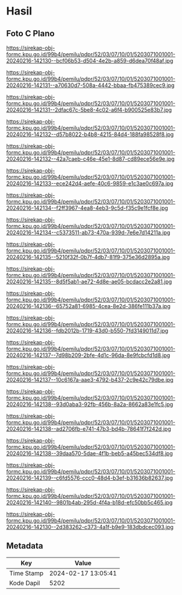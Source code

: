 # Hasil

## Foto C Plano

https://sirekap-obj-formc.kpu.go.id/99b4/pemilu/pdpr/52/03/07/10/01/5203071001001-20240216-142130--bcf06b53-d504-4e2b-a859-d6dea70f48af.jpg

https://sirekap-obj-formc.kpu.go.id/99b4/pemilu/pdpr/52/03/07/10/01/5203071001001-20240216-142131--a70630d7-508a-4442-bbaa-fb475389cec9.jpg

https://sirekap-obj-formc.kpu.go.id/99b4/pemilu/pdpr/52/03/07/10/01/5203071001001-20240216-142131--2dfac67c-5be8-4c02-a6f4-b900525e83b7.jpg

https://sirekap-obj-formc.kpu.go.id/99b4/pemilu/pdpr/52/03/07/10/01/5203071001001-20240216-142132--d57b8022-b4b8-4215-84d4-188fa98528f8.jpg

https://sirekap-obj-formc.kpu.go.id/99b4/pemilu/pdpr/52/03/07/10/01/5203071001001-20240216-142132--42a7caeb-c46e-45e1-8d87-cd89ece56e9e.jpg

https://sirekap-obj-formc.kpu.go.id/99b4/pemilu/pdpr/52/03/07/10/01/5203071001001-20240216-142133--ece242d4-aefe-40c6-9859-e1c3ae0c697a.jpg

https://sirekap-obj-formc.kpu.go.id/99b4/pemilu/pdpr/52/03/07/10/01/5203071001001-20240216-142134--f2ff3967-4ea8-4eb3-9c5d-f35c9e1fcf8e.jpg

https://sirekap-obj-formc.kpu.go.id/99b4/pemilu/pdpr/52/03/07/10/01/5203071001001-20240216-142134--c5373511-ab73-470a-939d-7e6e7d14211a.jpg

https://sirekap-obj-formc.kpu.go.id/99b4/pemilu/pdpr/52/03/07/10/01/5203071001001-20240216-142135--5210f32f-0b7f-4db7-81f9-375e36d2895a.jpg

https://sirekap-obj-formc.kpu.go.id/99b4/pemilu/pdpr/52/03/07/10/01/5203071001001-20240216-142135--8d5f5ab1-ae72-4d8e-ae05-bcdacc2e2a81.jpg

https://sirekap-obj-formc.kpu.go.id/99b4/pemilu/pdpr/52/03/07/10/01/5203071001001-20240216-142136--65752a81-6985-4cea-8e2d-386fe111b37a.jpg

https://sirekap-obj-formc.kpu.go.id/99b4/pemilu/pdpr/52/03/07/10/01/5203071001001-20240216-142136--fdb2012b-1719-43d0-b550-7fd3149011d7.jpg

https://sirekap-obj-formc.kpu.go.id/99b4/pemilu/pdpr/52/03/07/10/01/5203071001001-20240216-142137--7d98b209-2bfe-4d1c-96da-8e9fcbcfd1d8.jpg

https://sirekap-obj-formc.kpu.go.id/99b4/pemilu/pdpr/52/03/07/10/01/5203071001001-20240216-142137--10c6167a-aae3-4792-b437-2c9e42c79dbe.jpg

https://sirekap-obj-formc.kpu.go.id/99b4/pemilu/pdpr/52/03/07/10/01/5203071001001-20240216-142138--93d0aba3-92fb-456b-8a2a-8662a83e1fc5.jpg

https://sirekap-obj-formc.kpu.go.id/99b4/pemilu/pdpr/52/03/07/10/01/5203071001001-20240216-142138--ad2706fb-e741-47b3-bd4b-78641f7f242d.jpg

https://sirekap-obj-formc.kpu.go.id/99b4/pemilu/pdpr/52/03/07/10/01/5203071001001-20240216-142138--39daa570-5dae-4f1b-beb5-a45bec534df8.jpg

https://sirekap-obj-formc.kpu.go.id/99b4/pemilu/pdpr/52/03/07/10/01/5203071001001-20240216-142139--c6fd5576-ccc0-48d4-b3ef-b31636b82637.jpg

https://sirekap-obj-formc.kpu.go.id/99b4/pemilu/pdpr/52/03/07/10/01/5203071001001-20240216-142140--9801b4ab-295d-4f4a-b18d-efc50bb5c465.jpg

https://sirekap-obj-formc.kpu.go.id/99b4/pemilu/pdpr/52/03/07/10/01/5203071001001-20240216-142130--2d383262-c373-4a1f-b9e9-183dbdcec093.jpg


## Metadata

| Key        | Value               |
| ---------- | ------------------- |
| Time Stamp | 2024-02-17 13:05:41 |
| Kode Dapil | 5202                |




